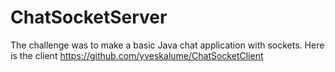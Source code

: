 # ChatSocketServer
The challenge was to make a basic Java chat application with sockets.
Here is the client https://github.com/yveskalume/ChatSocketClient
